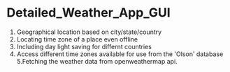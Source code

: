 # Detailed_Weather_App_GUI
1. Geographical location based on city/state/country
2. Locating time zone of a place even offline
3. Including day light saving for differnt countries
4. Access different time zones available for use from the 'Olson' database
5.Fetching the weather data from openweathermap api.
